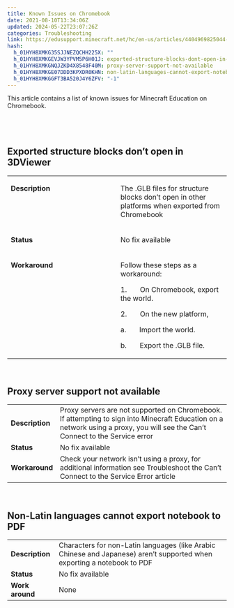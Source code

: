 ```yaml
---
title: Known Issues on Chromebook
date: 2021-08-10T13:34:06Z
updated: 2024-05-22T23:07:26Z
categories: Troubleshooting
link: https://edusupport.minecraft.net/hc/en-us/articles/4404969825044-Known-Issues-on-Chromebook
hash:
  h_01HYH8XMKG35SJJNEZQCHH225X: ""
  h_01HYH8XMKGEVJW3YPVM5P6H01J: exported-structure-blocks-dont-open-in-3dviewer
  h_01HYH8XMKGNQJZKD4X8548F40M: proxy-server-support-not-available
  h_01HYH8XMKGE07DDD3KPXDR0KHN: non-latin-languages-cannot-export-notebook-to-pdf
  h_01HYH8XMKGGFT3BA520J4Y6ZFV: "-1"
---
```


This article contains a list of known issues for Minecraft Education on Chromebook.

##  

## Exported structure blocks don’t open in 3DViewer

<table data-cellpadding="5px">
<colgroup>
<col style="width: 50%" />
<col style="width: 50%" />
</colgroup>
<tbody>
<tr>
<td class="wysiwyg-text-align-right" style="vertical-align: top; width: 20%" width="102"><p><strong>Description</strong></p></td>
<td width="522"><p>The .GLB files for structure blocks don’t open in other platforms when exported from Chromebook</p></td>
</tr>
<tr>
<td class="wysiwyg-text-align-right" style="vertical-align: top" width="102"><p><strong>Status</strong></p></td>
<td width="522"><p>No fix available</p></td>
</tr>
<tr>
<td class="wysiwyg-text-align-right" style="vertical-align: top" width="102"><p><strong>Workaround</strong></p></td>
<td width="522"><p>Follow these steps as a workaround:</p>
<p>1.       On Chromebook, export the world.</p>
<p>2.       On the new platform,</p>
<p>a.       Import the world.</p>
<p>b.       Export the .GLB file.</p></td>
</tr>
</tbody>
</table>

 

## Proxy server support not available

|  |  |
|----|----|
| **Description** | Proxy servers are not supported on Chromebook. If attempting to sign into Minecraft Education on a network using a proxy, you will see the Can’t Connect to the Service error |
| **Status** | No fix available |
| **Workaround** | Check your network isn’t using a proxy, for additional information see Troubleshoot the Can’t Connect to the Service Error article |

 

## Non-Latin languages cannot export notebook to PDF

|  |  |
|----|----|
| **Description** | Characters for non-Latin languages (like Arabic Chinese and Japanese) aren’t supported when exporting a notebook to PDF |
| **Status** | No fix available |
| **Work around** | None |

##
